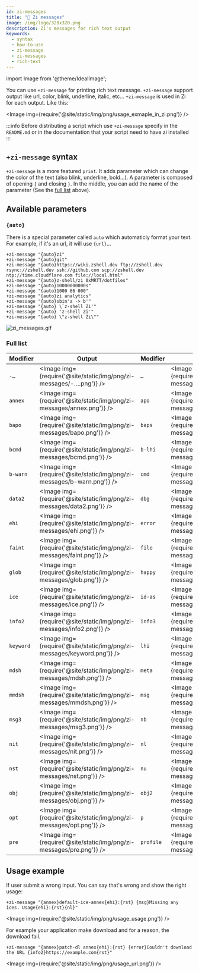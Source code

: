 ```yaml
---
id: zi-messages
title: "💬 Zi messages"
image: /img/logo/320x320.png
description: Zi's messages for rich text output
keywords:
  - syntax
  - how-to-use
  - zi-message
  - zi-messages
  - rich-text
---
```


<!-- @format -->

import Image from '@theme/IdealImage';

You can use `+zi-message` for printing rich text message. `+zi-message` support output like url,
color, blink, underline, italic, etc... `+zi-message` is used in Zi for each output. Like this:

<Image img={require('@site/static/img/png/usage_exmaple_in_zi.png')} />

:::info
Before distributing a script which use `+zi-message` specify in the `README.md` or in the documentation that your script need to have zi installed
:::

## `+zi-message` syntax

`+zi-message` is a more featured `print`. It adds parameter which can change the color of the text (also blink, underline, bold...). A parameter is composed of opening `{` and closing `}`. In the middle, you can add the name of the parameter (See the [full list](#available-parameters) above).

## Available parameters

### `{auto}`

There is a special parameter called `auto` which automaticly format your text. For example, if it's an url, it will use `{url}`...

```shell
+zi-message "{auto}zi"
+zi-message "{auto}git"
+zi-message "{auto}https://wiki.zshell.dev ftp://zshell.dev rsync://zshell.dev ssh://github.com scp://zshell.dev ntp://time.cloudflare.com file://local.html"
+zi-message "{auto}z-shell/zi 0xMRTT/dotfiles"
+zi-message "{auto}10000000000s"
+zi-message "{auto}1000 66 000"
+zi-message "{auto}zi analytics"
+zi-message "{auto}sbin'a -> b'"
+zi-message "{auto} \`z-shell Zi'"
+zi-message "{auto} 'z-shell Zi'"
+zi-message "{auto} \"z-shell Zi\""
```

![zi_messages.gif](/asciicast/gif/zi_messages.gif)

<div id="demo"></div>

### Full list

| Modifier  | Output                                                                  | Modifier  | Output                                                                  | Modifier  | Output                                                                  | Modifier  | Output                                                                  |
| --------- | ----------------------------------------------------------------------- | --------- | ----------------------------------------------------------------------- | --------- | ----------------------------------------------------------------------- | --------- | ----------------------------------------------------------------------- |
| `-…`      | <Image img={require('@site/static/img/png/zi-messages/-….png')} />      | `…`       | <Image img={require('@site/static/img/png/zi-messages/….png')} />       | `↔`       | <Image img={require('@site/static/img/png/zi-messages/↔.png')} />       | `quos`    | <Image img={require('@site/static/img/png/zi-messages/quos.png')} />    |
| `annex`   | <Image img={require('@site/static/img/png/zi-messages/annex.png')} />   | `apo`     | <Image img={require('@site/static/img/png/zi-messages/aps.png')} />     | `b`       | <Image img={require('@site/static/img/png/zi-messages/b.png')} />       | `rst`     | <Image img={require('@site/static/img/png/zi-messages/rst.png')} />     |
| `bapo`    | <Image img={require('@site/static/img/png/zi-messages/bapo.png')} />    | `baps`    | <Image img={require('@site/static/img/png/zi-messages/baps.png')} />    | `bar`     | <Image img={require('@site/static/img/png/zi-messages/bar.png')} />     | `slight`  | <Image img={require('@site/static/img/png/zi-messages/slight.png')} />  |
| `bcmd`    | <Image img={require('@site/static/img/png/zi-messages/bcmd.png')} />    | `b-lhi`   | <Image img={require('@site/static/img/png/zi-messages/b-lhi.png')} />   | `bspc`    | <Image img={require('@site/static/img/png/zi-messages/bspc.png')} />    | `st`      | <Image img={require('@site/static/img/png/zi-messages/st.png')} />      |
| `b-warn`  | <Image img={require('@site/static/img/png/zi-messages/b-warn.png')} />  | `cmd`     | <Image img={require('@site/static/img/png/zi-messages/cmd.png')} />     | `data`    | <Image img={require('@site/static/img/png/zi-messages/data.png')} />    | `tab`     | <Image img={require('@site/static/img/png/zi-messages/tab.png')} />     |
| `data2`   | <Image img={require('@site/static/img/png/zi-messages/data2.png')} />   | `dbg`     | <Image img={require('@site/static/img/png/zi-messages/dbg.png')} />     | `dir`     | <Image img={require('@site/static/img/png/zi-messages/dir.png')} />     | `term`    | <Image img={require('@site/static/img/png/zi-messages/term.png')} />    |
| `ehi`     | <Image img={require('@site/static/img/png/zi-messages/ehi.png')} />     | `error`   | <Image img={require('@site/static/img/png/zi-messages/error.png')} />   | `failure` | <Image img={require('@site/static/img/png/zi-messages/failure.png')} /> | `th-bar`  | <Image img={require('@site/static/img/png/zi-messages/th-bar.png')} />  |
| `faint`   | <Image img={require('@site/static/img/png/zi-messages/faint.png')} />   | `file`    | <Image img={require('@site/static/img/png/zi-messages/file.png')} />    | `func`    | <Image img={require('@site/static/img/png/zi-messages/func.png')} />    | `txt`     | <Image img={require('@site/static/img/png/zi-messages/txt.png')} />     |
| `glob`    | <Image img={require('@site/static/img/png/zi-messages/glob.png')} />    | `happy`   | <Image img={require('@site/static/img/png/zi-messages/happy.png')} />   | `hi`      | <Image img={require('@site/static/img/png/zi-messages/hi.png')} />      | `u`       | <Image img={require('@site/static/img/png/zi-messages/u.png')} />       |
| `ice`     | <Image img={require('@site/static/img/png/zi-messages/ice.png')} />     | `id-as`   | <Image img={require('@site/static/img/png/zi-messages/id-as.png')} />   | `info`    | <Image img={require('@site/static/img/png/zi-messages/info.png')} />    | `uname`   | <Image img={require('@site/static/img/png/zi-messages/uname.png')} />   |
| `info2`   | <Image img={require('@site/static/img/png/zi-messages/info2.png')} />   | `info3`   | <Image img={require('@site/static/img/png/zi-messages/info3.png')} />   | `it`      | <Image img={require('@site/static/img/png/zi-messages/it.png')} />      | `uninst`  | <Image img={require('@site/static/img/png/zi-messages/uninst.png')} />  |
| `keyword` | <Image img={require('@site/static/img/png/zi-messages/keyword.png')} /> | `lhi`     | <Image img={require('@site/static/img/png/zi-messages/lhi.png')} />     | `lr`      | <Image img={require('@site/static/img/png/zi-messages/lr.png')} />      | `url`     | <Image img={require('@site/static/img/png/zi-messages/url.png')} />     |
| `mdsh`    | <Image img={require('@site/static/img/png/zi-messages/mdsh.png')} />    | `meta`    | <Image img={require('@site/static/img/png/zi-messages/meta.png')} />    | `meta2`   | <Image img={require('@site/static/img/png/zi-messages/meta2.png')} />   | `u-warn`  | <Image img={require('@site/static/img/png/zi-messages/u-warn.png')} />  |
| `mmdsh`   | <Image img={require('@site/static/img/png/zi-messages/mmdsh.png')} />   | `msg`     | <Image img={require('@site/static/img/png/zi-messages/msg.png')} />     | `msg2`    | <Image img={require('@site/static/img/png/zi-messages/msg2.png')} />    | `var`     | <Image img={require('@site/static/img/png/zi-messages/var.png')} />     |
| `msg3`    | <Image img={require('@site/static/img/png/zi-messages/msg3.png')} />    | `nb`      | <Image img={require('@site/static/img/png/zi-messages/nb.png')} />      | `ndsh`    | <Image img={require('@site/static/img/png/zi-messages/ndsh.png')} />    | `version` | <Image img={require('@site/static/img/png/zi-messages/version.png')} /> |
| `nit`     | <Image img={require('@site/static/img/png/zi-messages/nit.png')} />     | `nl`      | <Image img={require('@site/static/img/png/zi-messages/u.png')} />       | `note`    | <Image img={require('@site/static/img/png/zi-messages/note.png')} />    | `warn`    | <Image img={require('@site/static/img/png/zi-messages/warn.png')} />    |
| `nst`     | <Image img={require('@site/static/img/png/zi-messages/nst.png')} />     | `nu`      | <Image img={require('@site/static/img/png/zi-messages/nu.png')} />      | `num`     | <Image img={require('@site/static/img/png/zi-messages/num.png')} />     |
| `obj`     | <Image img={require('@site/static/img/png/zi-messages/obj.png')} />     | `obj2`    | <Image img={require('@site/static/img/png/zi-messages/obj2.png')} />    | `ok`      | <Image img={require('@site/static/img/png/zi-messages/ok.png')} />      |
| `opt`     | <Image img={require('@site/static/img/png/zi-messages/opt.png')} />     | `p`       | <Image img={require('@site/static/img/png/zi-messages/p.png')} />       | `pname`   | <Image img={require('@site/static/img/png/zi-messages/pname.png')} />   |
| `pre`     | <Image img={require('@site/static/img/png/zi-messages/pre.png')} />     | `profile` | <Image img={require('@site/static/img/png/zi-messages/profile.png')} /> | `quo`     | <Image img={require('@site/static/img/png/zi-messages/quo.png')} />     |

## Usage example

If user submit a wrong input. You can say that's wrong and show the right usage:

```shell
+zi-message "{annex}default-ice-annex{ehi}:{rst} {msg}Missing any ices. Usage{ehi}:{rst}{nl}"
```

<Image img={require('@site/static/img/png/usage_usage.png')} />

For example your application make download and for a reason, the download fail.

```shell
+zi-message "{annex}patch-dl annex{ehi}:{rst} {error}Couldn't download the URL {info2}https://example.com{rst}"
```

<Image img={require('@site/static/img/png/usage_url.png')} />
